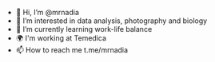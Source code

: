 - 👋 Hi, I’m @mrnadia
- 👀 I’m interested in data analysis, photography and biology 
- 🌱 I’m currently learning work-life balance
- 🌍 I'm working at Temedica
- 📫 How to reach me t.me/mrnadia
